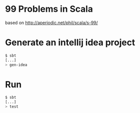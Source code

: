 # 99 Problems in Scala
based on http://aperiodic.net/phil/scala/s-99/

# Generate an intellij idea project
```bash
$ sbt
[...]
> gen-idea
```

# Run
```bash
$ sbt
[...]
> test
```